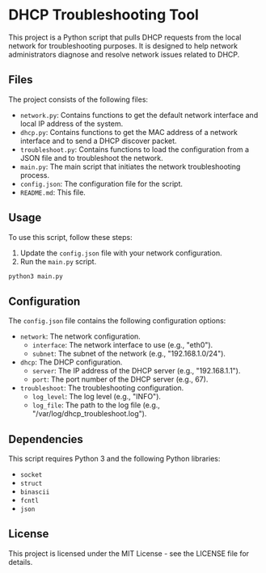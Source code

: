 # DHCP Troubleshooting Tool

This project is a Python script that pulls DHCP requests from the local network for troubleshooting purposes. It is designed to help network administrators diagnose and resolve network issues related to DHCP.

## Files

The project consists of the following files:

- `network.py`: Contains functions to get the default network interface and local IP address of the system.
- `dhcp.py`: Contains functions to get the MAC address of a network interface and to send a DHCP discover packet.
- `troubleshoot.py`: Contains functions to load the configuration from a JSON file and to troubleshoot the network.
- `main.py`: The main script that initiates the network troubleshooting process.
- `config.json`: The configuration file for the script.
- `README.md`: This file.

## Usage

To use this script, follow these steps:

1. Update the `config.json` file with your network configuration.
2. Run the `main.py` script.

```bash
python3 main.py
```

## Configuration

The `config.json` file contains the following configuration options:

- `network`: The network configuration.
  - `interface`: The network interface to use (e.g., "eth0").
  - `subnet`: The subnet of the network (e.g., "192.168.1.0/24").
- `dhcp`: The DHCP configuration.
  - `server`: The IP address of the DHCP server (e.g., "192.168.1.1").
  - `port`: The port number of the DHCP server (e.g., 67).
- `troubleshoot`: The troubleshooting configuration.
  - `log_level`: The log level (e.g., "INFO").
  - `log_file`: The path to the log file (e.g., "/var/log/dhcp_troubleshoot.log").

## Dependencies

This script requires Python 3 and the following Python libraries:

- `socket`
- `struct`
- `binascii`
- `fcntl`
- `json`

## License

This project is licensed under the MIT License - see the LICENSE file for details.
